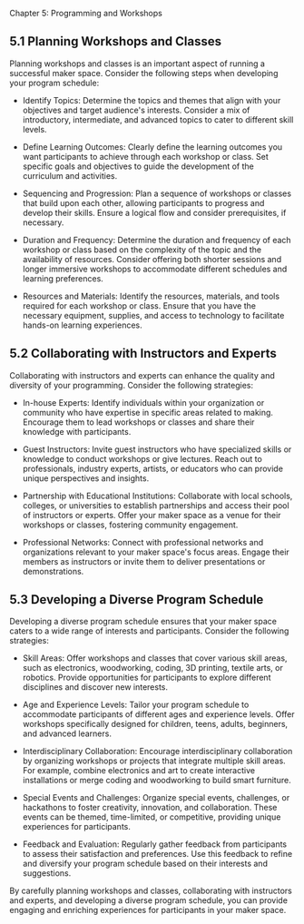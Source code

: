 Chapter 5: Programming and Workshops

## 5.1 Planning Workshops and Classes

Planning workshops and classes is an important aspect of running a successful maker space. Consider the following steps when developing your program schedule:

- Identify Topics: Determine the topics and themes that align with your objectives and target audience's interests. Consider a mix of introductory, intermediate, and advanced topics to cater to different skill levels.

- Define Learning Outcomes: Clearly define the learning outcomes you want participants to achieve through each workshop or class. Set specific goals and objectives to guide the development of the curriculum and activities.

- Sequencing and Progression: Plan a sequence of workshops or classes that build upon each other, allowing participants to progress and develop their skills. Ensure a logical flow and consider prerequisites, if necessary.

- Duration and Frequency: Determine the duration and frequency of each workshop or class based on the complexity of the topic and the availability of resources. Consider offering both shorter sessions and longer immersive workshops to accommodate different schedules and learning preferences.

- Resources and Materials: Identify the resources, materials, and tools required for each workshop or class. Ensure that you have the necessary equipment, supplies, and access to technology to facilitate hands-on learning experiences.

## 5.2 Collaborating with Instructors and Experts

Collaborating with instructors and experts can enhance the quality and diversity of your programming. Consider the following strategies:

- In-house Experts: Identify individuals within your organization or community who have expertise in specific areas related to making. Encourage them to lead workshops or classes and share their knowledge with participants.

- Guest Instructors: Invite guest instructors who have specialized skills or knowledge to conduct workshops or give lectures. Reach out to professionals, industry experts, artists, or educators who can provide unique perspectives and insights.

- Partnership with Educational Institutions: Collaborate with local schools, colleges, or universities to establish partnerships and access their pool of instructors or experts. Offer your maker space as a venue for their workshops or classes, fostering community engagement.

- Professional Networks: Connect with professional networks and organizations relevant to your maker space's focus areas. Engage their members as instructors or invite them to deliver presentations or demonstrations.

## 5.3 Developing a Diverse Program Schedule

Developing a diverse program schedule ensures that your maker space caters to a wide range of interests and participants. Consider the following strategies:

- Skill Areas: Offer workshops and classes that cover various skill areas, such as electronics, woodworking, coding, 3D printing, textile arts, or robotics. Provide opportunities for participants to explore different disciplines and discover new interests.

- Age and Experience Levels: Tailor your program schedule to accommodate participants of different ages and experience levels. Offer workshops specifically designed for children, teens, adults, beginners, and advanced learners.

- Interdisciplinary Collaboration: Encourage interdisciplinary collaboration by organizing workshops or projects that integrate multiple skill areas. For example, combine electronics and art to create interactive installations or merge coding and woodworking to build smart furniture.

- Special Events and Challenges: Organize special events, challenges, or hackathons to foster creativity, innovation, and collaboration. These events can be themed, time-limited, or competitive, providing unique experiences for participants.

- Feedback and Evaluation: Regularly gather feedback from participants to assess their satisfaction and preferences. Use this feedback to refine and diversify your program schedule based on their interests and suggestions.

By carefully planning workshops and classes, collaborating with instructors and experts, and developing a diverse program schedule, you can provide engaging and enriching experiences for participants in your maker space.
